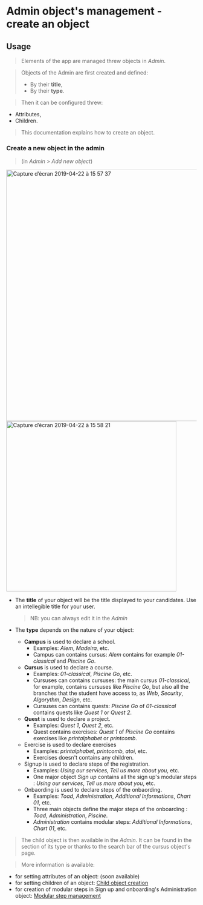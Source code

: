 # Admin object's management - create an object

## Usage
> Elements of the app are managed threw objects in *Admin*.

> Objects of the Admin are first created and defined:
>   * By their **title**,
>   * By their **type**.

> Then it can be configured threw:
  * Attributes,
  * Children.
>
> This documentation explains how to create an object. 

### Create a new object in the admin
> (in *Admin* > *Add new object*)

<img width="664" alt="Capture d’écran 2019-04-22 à 15 57 37" src="https://user-images.githubusercontent.com/35296671/56507169-6505a500-6518-11e9-89bb-04c7fd9b41ca.png">
<img width="450" alt="Capture d’écran 2019-04-22 à 15 58 21" src="https://user-images.githubusercontent.com/35296671/56507180-6afb8600-6518-11e9-97a5-4dcff8f0a069.png">


* The **title** of your object will be the title displayed to your candidates. Use an intellegible title for your user.
  > NB: you can always edit it in the *Admin*

* The **type** depends on the nature of your object:
  * **Campus** is used to declare a school.
    * Examples: *Alem*, *Madeira*, etc.
    * Campus can contains cursus: *Alem* contains for example *01-classical* and *Piscine Go*.
  * **Cursus** is used to declare a course. 
    * Examples: *01-classical*, *Piscine Go*, etc.
    * Cursuses can contains cursuses: the main cursus *01-classical*, for example, contains cursuses like *Piscine Go*, but also all the branches that the student have access to, as *Web*, *Security*, *Algorythm*, *Design*, etc.
    * Cursuses can contains quests: *Piscine Go* of *01-classical* contains quests like *Quest 1* or *Quest 2*.
  * **Quest** is used to declare a project.
    * Examples: *Quest 1*, *Quest 2*, etc.
    * Quest contains exercises: *Quest 1* of *Piscine Go* contains exercises like *printalphabet* or *printcomb*. 
  * Exercise is used to declare exercises
    * Examples: *printalphabet*, *printcomb*, *atoi*, etc.
    * Exercises doesn't contains any children.
  * Signup is used to declare steps of the registration.
    * Examples: *Using our services*, *Tell us more about you*, etc.
    * One major object *Sign up* contains all the sign up's modular steps : *Using our services*, *Tell us more about you*, etc.
  * Onbaording is used to declare steps of the onbaording.
    * Examples: *Toad*, *Administration*, *Additional Informations*, *Chart 01*, etc.
    * Three main objects define the major steps of the onboarding : *Toad*, *Administration*, *Piscine*.
    * *Administration* contains modular steps: *Additional Informations*, *Chart 01*, etc.

> The child object is then available in the *Admin*. It can be found in the section of its type or thanks to the search bar of the cursus object's page.

> More information is available:
  * for setting attributes of an object: (soon available)
  * for setting children of an object: [Child object creation](https://github.com/01-edu/public/blob/master/doc/child-object-creation.md) 
  * for creation of modular steps in Sign up and onboarding's Administration object: [Modular step management](https://github.com/01-edu/public/blob/master/doc/modular-steps-management.md)
